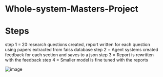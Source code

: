 # Whole-system-Masters-Project


# Steps

step 1 = 20 research questions created, report written for each question using papers extracted from faiss database
step 2 = Agent systems created feedback for each section and saves to a json 
step 3 = Report is rewritten with the feedback
step 4 = Smaller model is fine tuned with the reports

![image](https://github.com/user-attachments/assets/b1ad2aa7-c1cc-4a69-829b-4ccde9c74a92)


